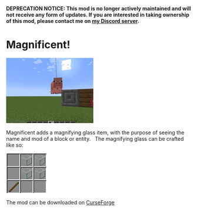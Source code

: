 **DEPRECATION NOTICE: This mod is no longer actively maintained and will not receive any form of updates. If you are interested in taking ownership of this mod, please contact me on [my Discord server](https://discord.jamalam.tech).**

# Magnificent! 

![Demo](demo.gif)
 
Magnificent adds a magnifying glass item, with the purpose of seeing the name and mod of a block or entity.
 
The magnifying glass can be crafted like so:

![Magnifying Glass Recipe](crafting_recipe.png)

The mod can be downloaded on [CurseForge](https://www.curseforge.com/minecraft/mc-mods/magnificent)
